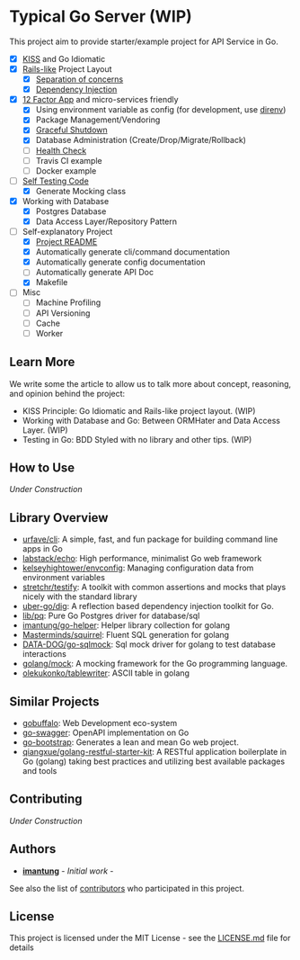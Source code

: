 # Typical Go Server (WIP)

This project aim to provide starter/example project for API Service in Go.

- [x] [KISS](https://en.wikipedia.org/wiki/KISS_principle) and Go Idiomatic
- [x] [Rails-like](https://guides.rubyonrails.org/getting_started.html#creating-the-blog-application) Project Layout
  - [x] [Separation of concerns](https://en.wikipedia.org/wiki/Separation_of_concerns)
  - [x] [Dependency Injection](https://stackoverflow.com/questions/130794/what-is-dependency-injection)
- [x] [12 Factor App](https://12factor.net/) and micro-services friendly
  - [x] Using environment variable as config (for development, use [direnv](https://direnv.net/))
  - [x] Package Management/Vendoring
  - [x] [Graceful Shutdown](https://12factor.net/disposability)
  - [x] Database Administration (Create/Drop/Migrate/Rollback)
  - [ ] [Health Check](https://microservices.io/patterns/observability/health-check-api.html)
  - [ ] Travis CI example
  - [ ] Docker example
- [ ] [Self Testing Code](https://martinfowler.com/bliki/SelfTestingCode.html)
  - [x] Generate Mocking class
- [x] Working with Database
  - [x] Postgres Database
  - [x] Data Access Layer/Repository Pattern
- [ ] Self-explanatory Project
  - [x] [Project README](Project_README.md)
  - [x] Automatically generate cli/command documentation
  - [x] Automatically generate config documentation
  - [ ] Automatically generate API Doc
  - [x] Makefile
- [ ] Misc
  - [ ] Machine Profiling
  - [ ] API Versioning
  - [ ] Cache
  - [ ] Worker

## Learn More

We write some the article to allow us to talk more about concept, reasoning, and opinion behind the project:
- KISS Principle: Go Idiomatic and Rails-like project layout. (WIP)
- Working with Database and Go: Between ORMHater and Data Access Layer. (WIP)
- Testing in Go: BDD Styled with no library and other tips. (WIP)

## How to Use

_Under Construction_
<!-- FIXME: -->

## Library Overview
- [urfave/cli](https://github.com/urfave/cli): A simple, fast, and fun package for building command line apps in Go
- [labstack/echo](https://github.com/labstack/echo): High performance, minimalist Go web framework
- [kelseyhightower/envconfig](https://github.com/kelseyhightower/envconfig): Managing configuration data from environment variables
- [stretchr/testify](https://github.com/stretchr/testify): A toolkit with common assertions and mocks that plays nicely with the standard library
- [uber-go/dig](https://github.com/uber-go/dig): A reflection based dependency injection toolkit for Go.
- [lib/pq](https://github.com/lib/pq): Pure Go Postgres driver for database/sql
- [imantung/go-helper](https://github.com/imantung/go-helper): Helper library collection for golang
- [Masterminds/squirrel](https://github.com/Masterminds/squirrel): Fluent SQL generation for golang
- [DATA-DOG/go-sqlmock](https://github.com/DATA-DOG/go-sqlmock): Sql mock driver for golang to test database interactions
- [golang/mock](https://github.com/golang/mock): A mocking framework for the Go programming language.
- [olekukonko/tablewriter](https://github.com/olekukonko/tablewriter): ASCII table in golang


## Similar Projects

- [gobuffalo](https://gobuffalo.io/): Web Development eco-system
- [go-swagger](https://goswagger.io/): OpenAPI implementation on Go
- [go-bootstrap](http://go-bootstrap.io/): Generates a lean and mean Go web project.
- [qiangxue/golang-restful-starter-kit](github.com/qiangxue/golang-restful-starter-kit): A RESTful application boilerplate in Go (golang) taking best practices and utilizing best available packages and tools

## Contributing

_Under Construction_
<!-- FIXME: -->


## Authors

* **[imantung](https://github.com/imantung)** - *Initial work* -

See also the list of [contributors](https://github.com/your/project/contributors) who participated in this project.

## License

This project is licensed under the MIT License - see the [LICENSE.md](LICENSE.md) file for details
